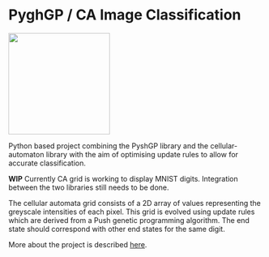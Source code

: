 # PyghGP / CA Image Classification

<img src="https://github.com/tm224/PushGP-CA-Image-Class/blob/main/output-1.gif" width="200" />

Python based project combining the PyshGP library and the cellular-automaton library with the aim of optimising update rules to allow for accurate classification.

**WIP**
Currently CA grid is working to display MNIST digits. Integration between the two libraries still needs to be done.

The cellular automata grid consists of a 2D array of values representing the greyscale intensities of each pixel. This grid is evolved using update rules which are derived from a Push genetic programming algorithm. The end state should correspond with other end states for the same digit.

More about the project is described [here](https://drive.google.com/file/d/1SDqu89myb3vSqbaH_P2I0e0tadOXcyR1/view?usp=sharing).
